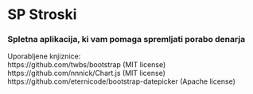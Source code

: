 <h1>SP Stroski</h1>
<h3>Spletna aplikacija, ki vam pomaga spremljati porabo denarja</h3>








<p>
Uporabljene knjiznice:<br/>
https://github.com/twbs/bootstrap   (MIT license)</br>
https://github.com/nnnick/Chart.js  (MIT license)</br>
https://github.com/eternicode/bootstrap-datepicker  (Apache license)
</p>
